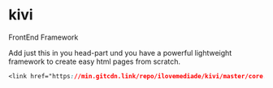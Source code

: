 # kivi
FrontEnd Framework


Add just this in you head-part und you have a powerful lightweight framework to create easy html pages from scratch.

```css
<link href="https://min.gitcdn.link/repo/ilovemediade/kivi/master/core.css" rel="stylesheet">
```
